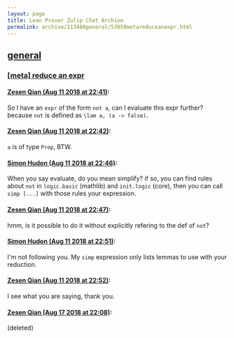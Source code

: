 ```yaml
---
layout: page
title: Lean Prover Zulip Chat Archive 
permalink: archive/113488general/53958metareduceanexpr.html
---
```


## [general](index.html)
### [[meta] reduce an expr](53958metareduceanexpr.html)

#### [Zesen Qian (Aug 11 2018 at 22:41)](https://leanprover.zulipchat.com/#narrow/stream/113488-general/topic/%5Bmeta%5D%20reduce%20an%20expr/near/131968299):
So I have an `expr` of the form `not a`, can I evaluate this expr further? because `not` is defined as `\lam a, (a -> false)`.

#### [Zesen Qian (Aug 11 2018 at 22:42)](https://leanprover.zulipchat.com/#narrow/stream/113488-general/topic/%5Bmeta%5D%20reduce%20an%20expr/near/131968352):
`a` is of type `Prop`, BTW.

#### [Simon Hudon (Aug 11 2018 at 22:46)](https://leanprover.zulipchat.com/#narrow/stream/113488-general/topic/%5Bmeta%5D%20reduce%20an%20expr/near/131968459):
When you say evaluate, do you mean simplify? if so, you can find rules about `not` in `logic.basic` (mathlib) and `init.logic` (core), then you can call `simp [...]` with those rules your expression.

#### [Zesen Qian (Aug 11 2018 at 22:47)](https://leanprover.zulipchat.com/#narrow/stream/113488-general/topic/%5Bmeta%5D%20reduce%20an%20expr/near/131968478):
hmm, is it possible to do it without explicitly refering to the def of `not`?

#### [Simon Hudon (Aug 11 2018 at 22:51)](https://leanprover.zulipchat.com/#narrow/stream/113488-general/topic/%5Bmeta%5D%20reduce%20an%20expr/near/131968606):
I'm not following you. My `simp` expression only lists lemmas to use with your reduction.

#### [Zesen Qian (Aug 11 2018 at 22:52)](https://leanprover.zulipchat.com/#narrow/stream/113488-general/topic/%5Bmeta%5D%20reduce%20an%20expr/near/131968653):
I see what you are saying, thank you.

#### [Zesen Qian (Aug 17 2018 at 22:08)](https://leanprover.zulipchat.com/#narrow/stream/113488-general/topic/%5Bmeta%5D%20reduce%20an%20expr/near/132324576):
(deleted)

